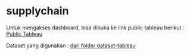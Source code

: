 # supplychain

Untuk mengakses dashboard, bisa dibuka ke link public tableau berikut :
[Public Tableau](https://public.tableau.com/views/Book1_17088611650490/Dashboard1?:language=en-US&:sid=&:display_count=n&:origin=viz_share_link](https://public.tableau.com/views/SupplyChain_17090415370290/Dashboard1?:language=en-US&:sid=&:display_count=n&:origin=viz_share_link)https://public.tableau.com/views/SupplyChain_17090415370290/Dashboard1?:language=en-US&:sid=&:display_count=n&:origin=viz_share_link)

Dataset yang digunakan : [dari folder dataset-tableau](./dataset-tableau/ecommerce.rar)
